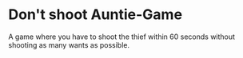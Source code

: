 # Don't shoot Auntie-Game
 A game where you have to shoot the thief within 60 seconds without shooting as many wants as possible.
